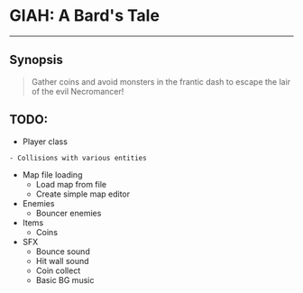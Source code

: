 # GIAH: A Bard's Tale
---
## Synopsis
> Gather coins and avoid monsters in the frantic dash to escape the lair of the evil Necromancer!

## TODO:
* Player class
<!--     - Movement stop when hitting wall -->
    - Collisions with various entities
* Map file loading
    <!-- - Map stored as JSON -->
    * Load map from file
    * Create simple map editor
* Enemies
    - Bouncer enemies
* Items
    - Coins
* SFX
    - Bounce sound
    - Hit wall sound
    - Coin collect
    - Basic BG music
